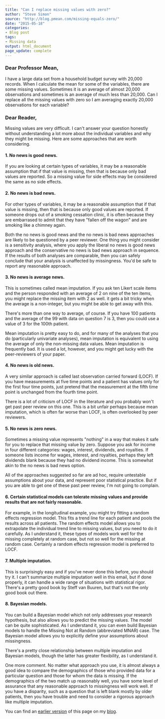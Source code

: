 ```yaml
---
title: "Can I replace missing values with zero?"
author: "Steve Simon"
source: "http://blog.pmean.com/missing-equals-zero/"
date: "2015-05-18"
categories: 
- Blog post
tags:
- Missing data
output: html_document
page_update: complete
---
```


### Dear Professor Mean,

I have a large data set from a household budget survey with 20,000 records. When I calculate the mean for some of the variables, there are some missing values. Sometimes it is an average of almost 20,000 observations and sometimes is an average of much less than 20,000. Can I replace all the missing values with zero so I am averaging exactly 20,000 observations for each variable?

<!---More--->

### Dear Reader,

Missing values are very difficult. I can't answer your question honestly without understanding a lot more about the individual variables and why they might be missing. Here are some approaches that are worth considering.

#### 1. No news is good news.

If you are looking at certain types of variables, it may be a reasonable assumption that if that value is missing, then that is because only bad values are reported. So a missing value for side effects may be considered the same as no side effects.

#### 2. No news is bad news.

For other types of variables, it may be a reasonable assumption that if that value is missing, then that is because only good values are reported. If someone drops out of a smoking cessation clinic, it is often because they are embarrased to admit that they have "fallen off the wagon" and are smoking like a chimney again.

Both the no news is good news and the no news is bad news approaches are likely to be questioned by a peer reviewer. One thing you might consider is a sensitivity analysis, where you apply the liberal no news is good news approach and the conservative no news is bad news approach in sequence. If the results of both analyses are comparable, then you can safely conclude that your analysis is unaffected by missingness. You'd be safe to report any reasonable approach.

#### 3. No news is average news.

This is sometimes called mean imputation. If you ask ten Likert scale items and the person responded with an average of 2 on nine of the ten items, you might replace the missing item with 2 as well. it gets a bit tricky when the average is a non-integer, but you might be able to get away with this.

There's more than one way to average, of course. If you have 100 patients and the average of the 99 with data on question 7 is 3, then you could use a value of 3 for the 100th patient.

Mean imputation is pretty easy to do, and for many of the analyses that you do (particularly univariate analyses), mean imputation is equivalent to using the average of only the non-missing data values. Mean imputation is frequently bad. It is used a lot, however, and you might get lucky with the peer-reviewers of your paper.

#### 4. No news is old news.

A very similar approach is called last observation carried forward (LOCF). If you have measurements at five time points and a patient has values only for the first four time points, just pretend that the measurement at the fifth time point is unchanged from the fourth time point.

There is a lot of criticism of LOCF in the literature and you probably won't get past peer review on this one. This is a bit unfair perhaps because mean imputation, which is often far worse than LOCF, is often overlooked by peer reviewers.

#### 5. No news is zero news.

Sometimes a missing value represents "nothing" in a way that makes it safe for you to replace that missing value by zero. Suppose you ask for income in four different categories: wages, interest, dividends, and royalties. If someone lists income for wages, interest, and royalties, perhaps they left dividends blank because they had no dividend income. This is somewhat akin to the no news is bad news option.

All of the approaches suggested so far are ad hoc, require untestable assumptions about your data, and represent poor statistical practice. But if you are able to get one of these past peer review, I'm not going to complain.

#### 6. Certain statistical models can tolerate missing values and provide results that are not fairly reasonable.

For example, in the longitudinal example, you might try fitting a random effects regression model. This fits a trend line for each patient and pools the results across all patients. The random effects model allows you to extrapolate the individual trend line to missing values, but you need to do it carefully. As I understand it, these types of models work well for the missing completely at random case, but not so well for the missing at random case. Certainly a random effects regression model is preferred to LOCF.

#### 7. Multiple imputation.

This is surprisingly easy and if you've never done this before, you should try it. I can't summarize multiple imputation well in this email, but if done properly, it can handle a wide range of situations with statistical rigor. There's a pretty good book by Steff van Buuren, but that's not the only good book out there.

#### 8. Bayesian models.

You can build a Bayesian model which not only addresses your research hypothesis, but also allows you to predict the missing values. The model can be quite sophisticated. As I understand it, you can even build Bayesian models to handle the Missing Not at Random (abbreviated MNAR) case. The Bayesian model allows you to explicitly define your assumptions about missingness.

There's a pretty close relationship between multiple imputation and Bayesian models, though the latter has greater flexibility, as I understand it.

One more comment. No matter what approach you use, it is almost always a good idea to compare the demographics of those who provided data for a particular question and those for whom the data is missing. If the demographics of the two match up reasonably well, you have some level of assurance that any reasonable approach to missingness will work well. If you have a disparity, such as a question that is left blank mostly by older patients, then you have trouble and need to consider a rigorous approach like multiple imputation.

You can find an [earlier version][sim1] of this page on my [blog][sim2].

[sim1]: http://blog.pmean.com/missing-equals-zero/
[sim2]: http://blog.pmean.com




